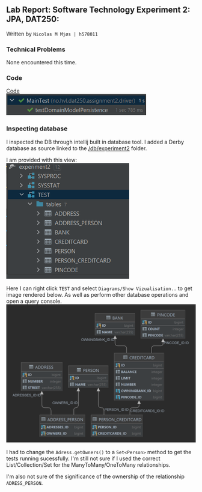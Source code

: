## Lab Report: Software Technology Experiment 2: JPA, DAT250:

Written by `Nicolas M Mjøs | h578011`

### Technical Problems

None encountered this time.

### Code

[Code](./experiment-2/) \
![testResult.png](./images/testResult.png)

### Inspecting database

I inspected the DB through intellij built in database tool. I added a Derby database as source linked to the [/db/experiment2](./experiment-2/db/experiment2/) folder.

I am provided with this view:
![DBView.png](./images/DBView.png)

Here I can right click `TEST` and select `Diagrams/Show Vizualisation..` to get image rendered below. As well as perform other database operations and open a query console.
![Schema.png](./images/Schema.png)

I had to change the `Adress.getOwners()` to a `Set<Person>` method to get the tests running sucessfully. I'm still not sure if I used the correct List/Collection/Set for the ManyToMany/OneToMany relationships.

I'm also not sure of the significance of the ownership of the relationship `ADRESS_PERSON`.
